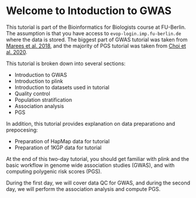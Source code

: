 # Welcome to Intoduction to GWAS

This tutorial is part of the Bioinformatics for Biologists course at FU-Berlin. The assumption is that you have access to `evop-login.imp.fu-berlin.de` where the data is stored. The biggest part of GWAS tutorial was taken from [Marees et al. 2018](https://onlinelibrary.wiley.com/doi/full/10.1002/mpr.1608), and the majority of PGS tutorial was taken from [Choi et al. 2020](https://choishingwan.github.io/PRS-Tutorial/plink/).

This tutorial is broken down into several sections: 
- Introduction to GWAS 
- Introduction to plink 
- Introduction to datasets used in tutorial
- Quality control
- Population stratification
- Association analysis
- PGS

In addition, this tutorial provides explanation on data preparationo and prepocesing:
- Preparation of HapMap data for tutorial
- Preparation of 1KGP data for tutorial


At the end of this two-day tutorial, you should get familiar with plink and the basic workflow in genome wide association studies (GWAS), and with computing polygenic risk scores (PGS). 

During the first day, we will cover data QC for GWAS, and during the second day, we will perform the association analysis and compute PGS.